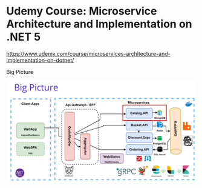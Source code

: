 # Udemy Course: Microservice Architecture and Implementation on .NET 5

https://www.udemy.com/course/microservices-architecture-and-implementation-on-dotnet/

Big Picture

![Figure 1](docs/images/BigPicture.png?raw=true)